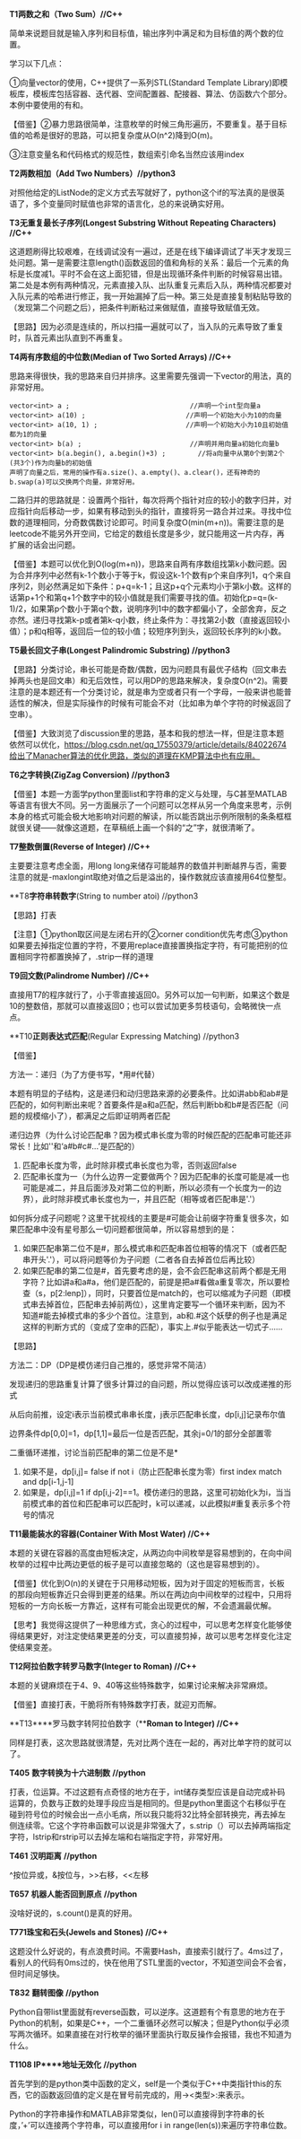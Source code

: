 **T1****两数之和（****Two Sum****）****//C++**

简单来说题目就是输入序列和目标值，输出序列中满足和为目标值的两个数的位置。

学习以下几点：

①向量vector的使用，C++提供了一系列STL(Standard Template Library)即模板库，模板库包括容器、迭代器、空间配置器、配接器、算法、仿函数六个部分。本例中要使用的有<vector>和<map>。

【借鉴】②暴力思路很简单，注意枚举的时候三角形遍历，不要重复。基于目标值的哈希是很好的思路，可以把复杂度从O(n^2)降到O(m)。

③注意变量名和代码格式的规范性，数组索引命名当然应该用index



**T2****两数相加（****Add Two Numbers****）****//python3**

 对照他给定的ListNode的定义方式去写就好了，python这个if的写法真的是很英语了，多个变量同时赋值也非常的语言化，总的来说确实好用。

 

**T3****无重复最长子序列****(Longest Substring Without Repeating Characters) //C++**

这道题刷得比较艰难，在线调试没有一遍过，还是在线下编译调试了半天才发现三处问题。第一是需要注意length()函数返回的值和角标的关系：最后一个元素的角标是长度减1。平时不会在这上面犯错，但是出现循环条件判断的时候容易出错。第二处是本例有两种情况，元素直接入队、出队重复元素后入队，两种情况都要对入队元素的哈希进行修正，我一开始漏掉了后一种。第三处是直接复制粘贴导致的（发现第二个问题之后），把条件判断粘过来做赋值，直接导致赋值无效。

【思路】因为必须是连续的，所以扫描一遍就可以了，当入队的元素导致了重复时，队首元素出队直到不再重复。

 

**T4****两有序数组的中位数****(Median of Two Sorted Arrays) //C++**

思路来得很快，我的思路来自归并排序。这里需要先强调一下vector的用法，真的非常好用。

```
vector<int> a ;                              //声明一个int型向量a
vector<int> a(10) ;                         //声明一个初始大小为10的向量
vector<int> a(10, 1) ;                      //声明一个初始大小为10且初始值都为1的向量
vector<int> b(a) ;                           //声明并用向量a初始化向量b
vector<int> b(a.begin(), a.begin()+3) ;        //将a向量中从第0个到第2个(共3个)作为向量b的初始值
声明了向量之后，常用的操作有a.size()、a.empty()、a.clear()，还有神奇的b.swap(a)可以交换两个向量，非常好用。
```

二路归并的思路就是：设置两个指针，每次将两个指针对应的较小的数字归并，对应指针向后移动一步，如果有移动到头的指针，直接将另一路合并过来。寻找中位数的道理相同，分奇数偶数讨论即可。时间复杂度O(min(m+n))。需要注意的是leetcode不能另外开空间，它给定的数组长度是多少，就只能用这一片内存，再扩展的话会出问题。

【借鉴】本题可以优化到O(log(m+n))，思路来自两有序数组找第k小数问题。因为合并序列中必然有k-1个数小于等于k，假设这k-1个数有p个来自序列1，q个来自序列2，则必然满足如下条件：p+q=k-1；且这p+q个元素均小于第k小数。这样的话第p+1个和第q+1个数字中的较小值就是我们需要寻找的值。初始化p=q=(k-1)/2，如果第p个数小于第q个数，说明序列1中的数字都偏小了，全部舍弃，反之亦然。递归寻找第k-p或者第k-q小数，终止条件为：寻找第2小数（直接返回较小值）；p和q相等，返回后一位的较小值；较短序列到头，返回较长序列的k小数。



**T5****最长回文子串****(Longest Palindromic Substring) //python3**

【思路】分类讨论，串长可能是奇数/偶数，因为问题具有最优子结构（回文串去掉两头也是回文串）和无后效性，可以用DP的思路来解决，复杂度O(n^2)。需要注意的是本题还有一个分类讨论，就是串为空或者只有一个字母，一般来讲也能普适性的解决，但是实际操作的时候有可能会不对（比如串为单个字符的时候返回了空串）。

【借鉴】大致浏览了discussion里的思路，基本和我的想法一样，但是注意本题依然可以优化，https://blog.csdn.net/qq_17550379/article/details/84022674给出了Manacher算法的优化思路，类似的道理在KMP算法中也有应用。



**T6****之字转换****(ZigZag Conversion) //python3**

【借鉴】本题一方面学python里面list和字符串的定义与处理，与C甚至MATLAB等语言有很大不同。另一方面展示了一个问题可以怎样从另一个角度来思考，示例本身的格式可能会极大地影响对问题的解读，所以能否跳出示例所限制的条条框框就很关键——就像这道题，在草稿纸上画一个斜的“之”字，就很清晰了。



**T7****整数倒置****(Reverse of Integer) //C++**

主要要注意考虑全面，用long long来储存可能越界的数值并判断越界与否，需要注意的就是-maxlongint取绝对值之后是溢出的，操作数就应该直接用64位整型。



**T8****字符串转数字****(String to number atoi) //python3

【思路】打表

【注意】①python取区间是左闭右开的②corner condition优先考虑③python如果要去掉指定位置的字符，不要用replace直接置换指定字符，有可能把别的位置相同字符都置换掉了，.strip一样的道理

 

**T9****回文数****(Palindrome Number) //C++**

直接用T7的程序就行了，小于零直接返回0。另外可以加一句判断，如果这个数是10的整数倍，那就可以直接返回0；也可以尝试加更多剪枝语句，会略微快一点点。



**T10****正则表达式匹配****(Regular Expressing Matching) //python3

【借鉴】

方法一：递归（为了方便书写，*用#代替）

本题有明显的子结构，这是递归和动归思路来源的必要条件。比如讲abb和ab#是匹配的，如何判断出来呢？首要条件是a和a匹配，然后判断bb和b#是否匹配（问题的规模缩小了），都满足之后即证明两者匹配

递归边界（为什么讨论匹配串？因为模式串长度为零的时候匹配的匹配串可能还非常长！比如''和‘a#b#c#...’是匹配的）

1. 匹配串长度为零，此时除非模式串长度也为零，否则返回false
2. 匹配串长度为一（为什么边界一定要做两个？因为匹配串的长度可能是减一也可能是减二，并且后面涉及对第二位的判断，所以必须有一个长度为一的边界），此时除非模式串长度也为一，并且匹配（相等或者匹配串是'.'）

如何拆分成子问题呢？这里干扰视线的主要是#可能会让前缀字符重复很多次，如果匹配串中没有星号那么一切问题都很简单，所以容易想到的是：

1. 如果匹配串第二位不是#，那么模式串和匹配串首位相等的情况下（或者匹配串开头'.'），可以将问题等价为子问题（二者各自去掉首位后再比较）
2. 如果匹配串的第二位是#，首先要考虑的是，会不会匹配串这前两个都是无用字符？比如讲a和a#a，他们是匹配的，前提是把a#看做a重复零次，所以要检查（s，p[2:lenp]），同时，只要首位是match的，也可以缩减为子问题（即模式串去掉首位，匹配串去掉前两位），这里肯定要写一个循环来判断，因为不知道#能去掉模式串的多少个首位。注意到，ab和.#这个妖孽的例子也是满足这样的判断方式的（变成了空串的匹配），事实上.#似乎能表达一切式子……

【思路】

方法二：DP（DP是模仿递归自己推的，感觉非常不简洁）

发现递归的思路重复计算了很多计算过的自问题，所以觉得应该可以改成递推的形式

从后向前推，设定i表示当前模式串串长度，j表示匹配串长度，dp[i,j]记录布尔值

边界条件dp[0,0]=1，dp[1,1]=最后一位是否匹配，其余j=0/1的部分全部置零

二重循环递推，讨论当前匹配串的第二位是不是*

1.  如果不是，dp[i,j]= false if not i（防止匹配串长度为零）first index match and dp[i-1,j-1]
2.  如果是，dp[i,j]=1 if dp[i,j-2]==1。模仿递归的思路，这里可初始化k为i，当当前模式串的首位和匹配串可以匹配时，k可以递减，以此模拟#重复表示多个符号的情况



**T11****最能装水的容器****(Container With Most Water) //C++**

本题的关键在容器的高度由短板决定，从两边向中间枚举是容易想到的，在向中间枚举的过程中比两边更低的板子是可以直接忽略的（这也是容易想到的）。

【借鉴】优化到O(n)的关键在于只用移动短板，因为对于固定的短板而言，长板的那段向短板靠近只会得到更差的结果。所以在两边向中间枚举的过程中，只用将短板的一方向长板一方靠近，这样有可能会出现更优的解，不会遗漏最优解。

【思考】我觉得这提供了一种思维方式，贪心的过程中，可以思考怎样变化能够使得结果更好，对注定使结果更差的分支，可以直接剪掉，故可以思考怎样变化注定使结果变差。

 

**T12****阿拉伯数字转罗马数字****(Integer to Roman) //C++**

本题的关键麻烦在于4、9、40等这些特殊数字，如果讨论来解决非常麻烦。

【借鉴】直接打表，干脆将所有特殊数字打表，就迎刃而解。

 

**T13****罗马数字转阿拉伯数字（****Roman to Integer) //C++**

同样是打表，这次思路就很清楚，先对比两个连在一起的，再对比单字符的就可以了。

 

**T405** **数字转换为十六进制数** **//python**

​    打表，位运算。不过这题有点奇怪的地方在于，int储存类型应该是自动完成补码运算的，负数与正数的处理手段应当是相同的。但是python里面这个右移似乎在碰到符号位的时候会出一点小毛病，所以我只能将32比特全部转换完，再去掉左侧连续零。它这个字符串函数可以说是非常强大了，s.strip（<char>）可以去掉两端指定字符，lstrip和rstrip可以去掉左端和右端指定字符，非常好用。

 

**T461** **汉明距离** **//python**

^按位异或，&按位与，>>右移，<<左移



**T657** **机器人能否回到原点** **//python**

没啥好说的，s.count(<char>)是真的好用。



**T771****珠宝和石头****(Jewels and Stones) //C++**

这题没什么好说的，有点浪费时间。不需要Hash，直接索引就行了。4ms过了，看别人的代码有0ms过的，快在他用了STL里面的vector，不知道空间会不会省，但时间足够快。

 

**T832** **翻转图像** **//python**

Python自带list里面就有reverse函数，可以逆序。这道题有个有意思的地方在于Python的机制，如果是C++，一个二重循环必然可以解决；但是Python似乎必须写两次循环。如果直接在对行枚举的循环里面执行取反操作会报错，我也不知道为什么。



**T1108 IP****地址无效化** **//python**

首先学到的是python类中函数的定义，self是一个类似于C++中类指针this的东西，它的函数返回值的定义是在冒号前完成的，用-><类型>:来表示。

Python的字符串操作和MATLAB非常类似，len()可以直接得到字符串的长度，’+’可以连接两个字符串，可以直接用for i in range(len(s))来遍历字符串位数。

 
